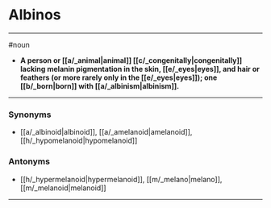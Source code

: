# Albinos
---
#noun
- **A person or [[a/_animal|animal]] [[c/_congenitally|congenitally]] lacking melanin pigmentation in the skin, [[e/_eyes|eyes]], and hair or feathers (or more rarely only in the [[e/_eyes|eyes]]); one [[b/_born|born]] with [[a/_albinism|albinism]].**
---
### Synonyms
- [[a/_albinoid|albinoid]], [[a/_amelanoid|amelanoid]], [[h/_hypomelanoid|hypomelanoid]]
### Antonyms
- [[h/_hypermelanoid|hypermelanoid]], [[m/_melano|melano]], [[m/_melanoid|melanoid]]
---
